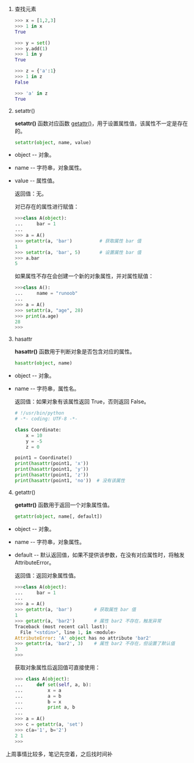 1. 查找元素

   ```python
   >>> x = [1,2,3]
   >>> 1 in x
   True
   
   >>> y = set()
   >>> y.add(1)
   >>> 1 in y
   True
   
   >>> z = {'a':1}
   >>> 1 in z
   False
   
   >>> 'a' in z
   True
   ```

2. setattr()

   **setattr()** 函数对应函数 [getattr()](https://www.runoob.com/python/python-func-getattr.html)，用于设置属性值，该属性不一定是存在的。

   ```python
   setattr(object, name, value)
   ```

- object -- 对象。

- name -- 字符串，对象属性。

- value -- 属性值。

  返回值：无。

  对已存在的属性进行赋值：

  ```python
  >>>class A(object):
  ...     bar = 1
  ... 
  >>> a = A()
  >>> getattr(a, 'bar')          # 获取属性 bar 值
  1
  >>> setattr(a, 'bar', 5)       # 设置属性 bar 值
  >>> a.bar
  5
  ```

  如果属性不存在会创建一个新的对象属性，并对属性赋值：

  ```python
  >>>class A():
  ...     name = "runoob"
  ... 
  >>> a = A()
  >>> setattr(a, "age", 28)
  >>> print(a.age)
  28
  >>>
  ```

3. hasattr

   **hasattr()** 函数用于判断对象是否包含对应的属性。

   ```python
   hasattr(object, name)
   ```

- object -- 对象。

- name -- 字符串，属性名。

  返回值：如果对象有该属性返回 True，否则返回 False。

   ```python
   # !/usr/bin/python
   # -*- coding: UTF-8 -*-
   
   class Coordinate:
       x = 10
       y = -5
       z = 0
   
   point1 = Coordinate()
   print(hasattr(point1, 'x'))
   print(hasattr(point1, 'y'))
   print(hasattr(point1, 'z'))
   print(hasattr(point1, 'no'))  # 没有该属性
   ```

4. getattr()

   **getattr()** 函数用于返回一个对象属性值。

   ```python
   getattr(object, name[, default])
   ```

- object -- 对象。

- name -- 字符串，对象属性。

- default -- 默认返回值，如果不提供该参数，在没有对应属性时，将触发 AttributeError。

   返回值：返回对象属性值。

   ```python
   >>>class A(object):
   ...     bar = 1
   ... 
   >>> a = A()
   >>> getattr(a, 'bar')        # 获取属性 bar 值
   1
   >>> getattr(a, 'bar2')       # 属性 bar2 不存在，触发异常
   Traceback (most recent call last):
     File "<stdin>", line 1, in <module>
   AttributeError: 'A' object has no attribute 'bar2'
   >>> getattr(a, 'bar2', 3)    # 属性 bar2 不存在，但设置了默认值
   3
   >>>
   ```

   获取对象属性后返回值可直接使用：

   ```python
   >>> class A(object):        
   ...     def set(self, a, b):
   ...         x = a        
   ...         a = b        
   ...         b = x        
   ...         print a, b   
   ... 
   >>> a = A()                 
   >>> c = getattr(a, 'set')
   >>> c(a='1', b='2')
   2 1
   >>> 
   ```



上周事情比较多，笔记先空着，之后找时间补